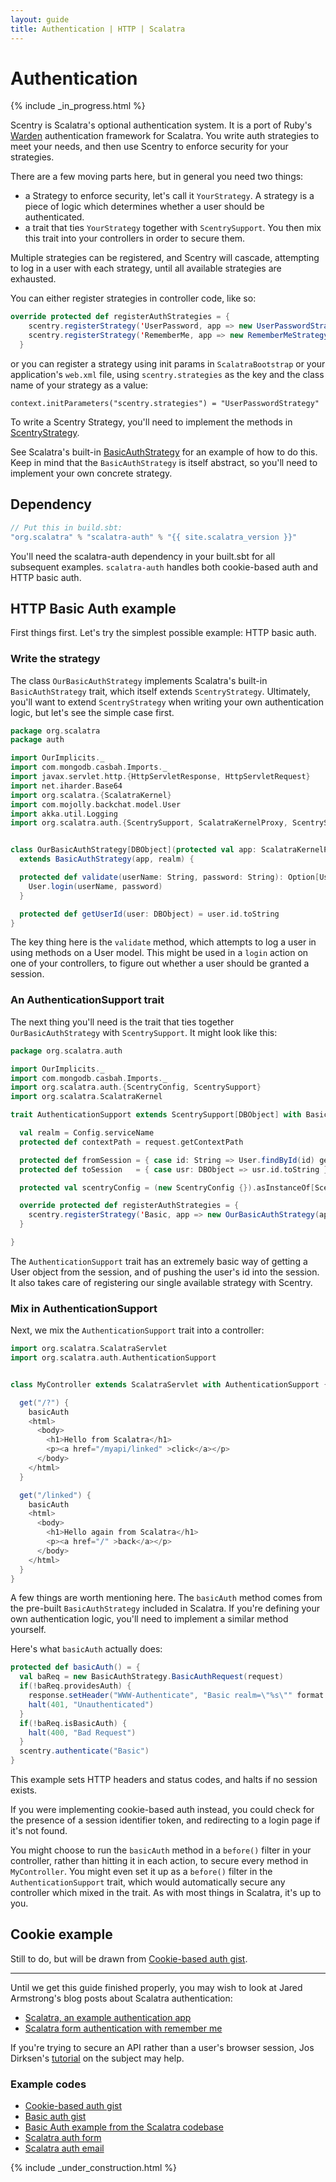 ```yaml
---
layout: guide
title: Authentication | HTTP | Scalatra
---
```


<div class="page-header">
  <h1>Authentication</h1>
</div>

{% include _in_progress.html %}


Scentry is Scalatra's optional authentication system. It is a port of Ruby's
[Warden](https://github.com/hassox/warden) authentication framework for
Scalatra. You write auth strategies to meet your needs, and then use Scentry
to enforce security for your strategies.

There are a few moving parts here, but in general you need two things:

* a Strategy to enforce security, let's call it `YourStrategy`. A strategy is
a piece of logic which determines whether a user should be authenticated.
* a trait that ties `YourStrategy` together with `ScentrySupport`. You then
mix this trait into your controllers in order to secure them.

Multiple strategies can be registered, and Scentry will cascade, attempting
to log in a user with each strategy, until all available strategies are
exhausted.

You can either register strategies in controller code, like so:

```scala
override protected def registerAuthStrategies = {
    scentry.registerStrategy('UserPassword, app => new UserPasswordStrategy(app))
    scentry.registerStrategy('RememberMe, app => new RememberMeStrategy(app))
  }
```

or you can register a strategy using init params in `ScalatraBootstrap` or
your application's `web.xml` file, using `scentry.strategies` as the key and
the class name of your strategy as a value:

`context.initParameters("scentry.strategies") = "UserPasswordStrategy"`

To write a Scentry Strategy, you'll need to implement the methods in
[ScentryStrategy](https://github.com/scalatra/scalatra/blob/develop/auth/src/main/scala/org/scalatra/auth/ScentryStrategy.scala).

See Scalatra's built-in [BasicAuthStrategy](https://github.com/scalatra/scalatra/blob/develop/auth/src/main/scala/org/scalatra/auth/strategy/BasicAuthStrategy.scala)
for an example of how to do this. Keep in mind that the `BasicAuthStrategy`
is itself abstract, so you'll need to implement your own concrete strategy.

## Dependency

```scala
// Put this in build.sbt:
"org.scalatra" % "scalatra-auth" % "{{ site.scalatra_version }}"
```

You'll need the scalatra-auth dependency in your built.sbt for all subsequent
examples. `scalatra-auth` handles both cookie-based auth and HTTP basic auth.

## HTTP Basic Auth example

First things first. Let's try the simplest possible example: HTTP basic auth.


### Write the strategy

The class `OurBasicAuthStrategy` implements Scalatra's built-in `BasicAuthStrategy`
trait, which itself extends `ScentryStrategy`. Ultimately, you'll want to extend
`ScentryStrategy` when writing your own authentication logic, but let's see the
simple case first.

```scala
package org.scalatra
package auth

import OurImplicits._
import com.mongodb.casbah.Imports._
import javax.servlet.http.{HttpServletResponse, HttpServletRequest}
import net.iharder.Base64
import org.scalatra.{ScalatraKernel}
import com.mojolly.backchat.model.User
import akka.util.Logging
import org.scalatra.auth.{ScentrySupport, ScalatraKernelProxy, ScentryStrategy}


class OurBasicAuthStrategy[DBObject](protected val app: ScalatraKernelProxy, realm: String)
  extends BasicAuthStrategy(app, realm) {

  protected def validate(userName: String, password: String): Option[UserType] = {
    User.login(userName, password)
  }

  protected def getUserId(user: DBObject) = user.id.toString
}
```
The key thing here is the `validate` method, which attempts to log a user in
using methods on a User model. This might be used in a `login` action on one
of your controllers, to figure out whether a user should be granted a session.

### An AuthenticationSupport trait

The next thing you'll need is the trait that ties together `OurBasicAuthStrategy`
with `ScentrySupport`. It might look like this:

```scala
package org.scalatra.auth

import OurImplicits._
import com.mongodb.casbah.Imports._
import org.scalatra.auth.{ScentryConfig, ScentrySupport}
import org.scalatra.ScalatraKernel

trait AuthenticationSupport extends ScentrySupport[DBObject] with BasicAuthSupport { self: ScalatraKernel =>

  val realm = Config.serviceName
  protected def contextPath = request.getContextPath

  protected def fromSession = { case id: String => User.findById(id) getOrElse null  }
  protected def toSession   = { case usr: DBObject => usr.id.toString }

  protected val scentryConfig = (new ScentryConfig {}).asInstanceOf[ScentryConfiguration]

  override protected def registerAuthStrategies = {
    scentry.registerStrategy('Basic, app => new OurBasicAuthStrategy(app, realm))
  }

}
```

The `AuthenticationSupport` trait has an extremely basic way of getting a User
object from the session, and of pushing the user's id into the session. It also
takes care of registering our single available strategy with Scentry.

### Mix in AuthenticationSupport

Next, we mix the `AuthenticationSupport` trait into a controller:

```scala
import org.scalatra.ScalatraServlet
import org.scalatra.auth.AuthenticationSupport


class MyController extends ScalatraServlet with AuthenticationSupport {

  get("/?") {
    basicAuth
    <html>
      <body>
        <h1>Hello from Scalatra</h1>
        <p><a href="/myapi/linked" >click</a></p>
      </body>
    </html>
  }

  get("/linked") {
    basicAuth
    <html>
      <body>
        <h1>Hello again from Scalatra</h1>
        <p><a href="/" >back</a></p>
      </body>
    </html>
  }
}
```

A few things are worth mentioning here. The `basicAuth` method comes from the
pre-built `BasicAuthStrategy` included in Scalatra. If you're defining your own
authentication logic, you'll need to implement a similar method yourself.

Here's what `basicAuth` actually does:

```scala
protected def basicAuth() = {
  val baReq = new BasicAuthStrategy.BasicAuthRequest(request)
  if(!baReq.providesAuth) {
    response.setHeader("WWW-Authenticate", "Basic realm=\"%s\"" format realm)
    halt(401, "Unauthenticated")
  }
  if(!baReq.isBasicAuth) {
    halt(400, "Bad Request")
  }
  scentry.authenticate("Basic")
}
```

This example sets HTTP headers and status codes, and halts if no session 
exists. 

If you were implementing cookie-based auth instead, you could check for
the presence of a session identifier token, and redirecting to a login page if
it's not found.

You might choose to run the `basicAuth` method in a `before()` filter in your
controller, rather than hitting it in each action, to secure every method in
`MyController`. You might even set it up as a `before()` filter in the
`AuthenticationSupport` trait, which would automatically secure any controller
which mixed in the trait. As with most things in Scalatra, it's up to you.

## Cookie example

Still to do, but will be drawn from [Cookie-based auth gist](http://gist.github.com/660701).

----

Until we get this guide finished properly, you may wish to look at Jared
Armstrong's blog posts about Scalatra authentication:

* [Scalatra, an example authentication app](http://www.jaredarmstrong.name/2011/08/scalatra-an-example-authentication-app/)
* [Scalatra form authentication with remember me](http://www.jaredarmstrong.name/2011/08/scalatra-form-authentication-with-remember-me/)

If you're trying to secure an API rather than a user's browser session,
Jos Dirksen's [tutorial](http://www.smartjava.org/content/tutorial-getting-started-scala-and-scalatra-part-iii) on the subject may help.

### Example codes

* [Cookie-based auth gist](http://gist.github.com/660701)
* [Basic auth gist](https://gist.github.com/732347)
* [Basic Auth example from the Scalatra codebase](https://github.com/scalatra/scalatra/blob/develop/example/src/main/scala/org/scalatra/BasicAuthExample.scala)
* [Scalatra auth form](https://github.com/jlarmstrong/scalatra-auth-form)
* [Scalatra auth email](https://github.com/jasonjackson/scalatra-auth-email)

{% include _under_construction.html %}
